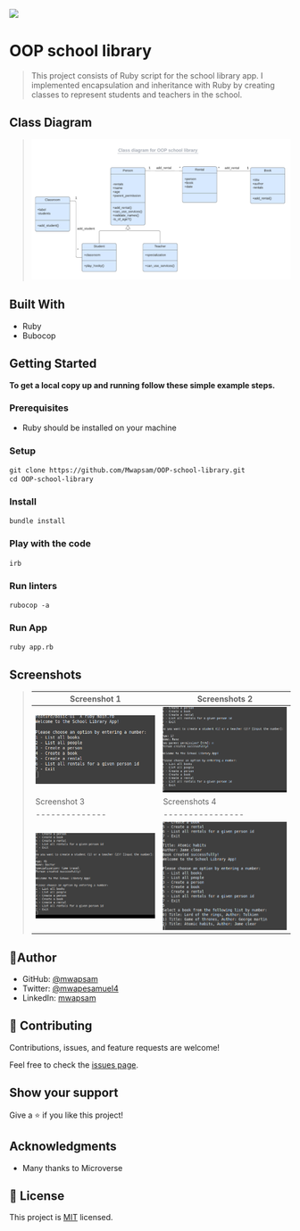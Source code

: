 ![](https://img.shields.io/badge/Microverse-blueviolet)

# OOP school library

> This project consists of Ruby script for the school library app. I implemented encapsulation and inheritance with Ruby by creating classes to represent students and teachers in the school.
## Class Diagram
> ![](./img/uml_class_diagram.png)




## Built With

- Ruby
- Bubocop


## Getting Started

**To get a local copy up and running follow these simple example steps.**

### Prerequisites
- Ruby should be installed on your machine

### Setup
```
git clone https://github.com/Mwapsam/OOP-school-library.git
cd OOP-school-library
```
### Install
```
bundle install
```

### Play with the code
```
irb
```

### Run linters
```
rubocop -a
```

### Run App
```
ruby app.rb
```

## Screenshots

> |Screenshot 1|Screenshots 2|
> |--------------|----------------|
> |![](./img/app1.png)|![](./img/app2.png)|!
> |Screenshot 3|Screenshots 4|
> |--------------|----------------|
> |![](./img/app3.png)|![](./img/app4.png)|!


## 👤Author

- GitHub: [@mwapsam](https://github.com/Mwapsam)
- Twitter: [@mwapesamuel4](https://twitter.com/mwapesamuel4)
- LinkedIn: [mwapsam](https://www.linkedin.com/in/mwapsam/)


## 🤝 Contributing

Contributions, issues, and feature requests are welcome!

Feel free to check the [issues page](../../issues/).

## Show your support

Give a ⭐️ if you like this project!

## Acknowledgments

- Many thanks to Microverse

## 📝 License

This project is [MIT](./MIT.md) licensed.
